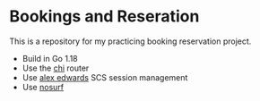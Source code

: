 # Bookings and Reseration

This is a repository for my practicing booking reservation project.

- Build in Go 1.18
- Use the [chi](https://github.com/go-chi/chi/v5) router
- Use [alex edwards](https://github.com/alexedwards/scs/v2) SCS session management
- Use [nosurf](https://github.com/justinas/nosurf)